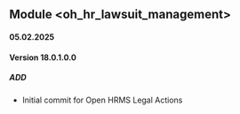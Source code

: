 ## Module <oh_hr_lawsuit_management>
#### 05.02.2025
#### Version 18.0.1.0.0
##### ADD
- Initial commit for Open HRMS Legal Actions
